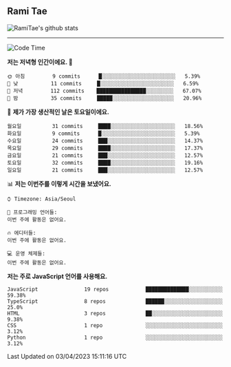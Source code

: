 ## Rami Tae

![RamiTae's github stats](https://github-readme-stats.vercel.app/api?username=RamiTae&show_icons=true&theme=tokyonight)

---
<!--START_SECTION:waka-->
![Code Time](http://img.shields.io/badge/Code%20Time-572%20hrs%2035%20mins-blue)

**저는 저녁형 인간이에요. 🦉** 

```text
🌞 아침         9 commits      █░░░░░░░░░░░░░░░░░░░░░░░░   5.39% 
🌆 낮　         11 commits     █░░░░░░░░░░░░░░░░░░░░░░░░   6.59% 
🌃 저녁         112 commits    ████████████████░░░░░░░░░   67.07% 
🌙 밤　         35 commits     █████░░░░░░░░░░░░░░░░░░░░   20.96%

```
📅 **제가 가장 생산적인 날은 토요일이에요.** 

```text
월요일          31 commits     ████░░░░░░░░░░░░░░░░░░░░░   18.56% 
화요일          9 commits      █░░░░░░░░░░░░░░░░░░░░░░░░   5.39% 
수요일          24 commits     ███░░░░░░░░░░░░░░░░░░░░░░   14.37% 
목요일          29 commits     ████░░░░░░░░░░░░░░░░░░░░░   17.37% 
금요일          21 commits     ███░░░░░░░░░░░░░░░░░░░░░░   12.57% 
토요일          32 commits     ████░░░░░░░░░░░░░░░░░░░░░   19.16% 
일요일          21 commits     ███░░░░░░░░░░░░░░░░░░░░░░   12.57%

```


📊 **저는 이번주를 이렇게 시간을 보냈어요.** 

```text
⌚︎ Timezone: Asia/Seoul

💬 프로그래밍 언어들: 
이번 주에 활동은 없어요.

🔥 에디터들: 
이번 주에 활동은 없어요.

💻 운영 체제들: 
이번 주에 활동은 없어요.

```

**저는 주로 JavaScript 언어를 사용해요.** 

```text
JavaScript               19 repos            ██████████████░░░░░░░░░░░   59.38% 
TypeScript               8 repos             ██████░░░░░░░░░░░░░░░░░░░   25.0% 
HTML                     3 repos             ██░░░░░░░░░░░░░░░░░░░░░░░   9.38% 
CSS                      1 repo              ░░░░░░░░░░░░░░░░░░░░░░░░░   3.12% 
Python                   1 repo              ░░░░░░░░░░░░░░░░░░░░░░░░░   3.12%

```



 Last Updated on 03/04/2023 15:11:16 UTC
<!--END_SECTION:waka-->
